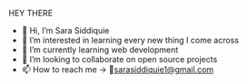 
HEY THERE 

- 👋 Hi, I’m Sara Siddiquie
- 👀 I’m interested in learning every new thing I come across
- 🌱 I’m currently learning web development 
- 💞️ I’m looking to collaborate on open source projects
- 📫 How to reach me -> 📧sarasiddiquie1@gmail.com


<!---
sarasiddiquie/sarasiddiquie is a ✨ special ✨ repository because its `README.md` (this file) appears on your GitHub profile.
You can click the Preview link to take a look at your changes.
--->
